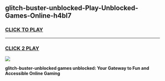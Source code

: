 
## glitch-buster-unblocked-Play-Unblocked-Games-Online-h4bl7
<h3>
<a href="https://premium76.site?title=glitch-buster-unblocked&ref=25A">CLICK TO PLAY</a></h3>
<hr>

<h3>
<a href="https://premium76.site?title=glitch-buster-unblocked&ref=25A">CLICK 2 PLAY</a>
  
</h3>

<a href="https://premium76.site?title=glitch-buster-unblocked&ref=25A"><img src="https://clearcache.store/games.png"></a>


**glitch-buster-unblocked games unblocked: Your Gateway to Fun and Accessible Online Gaming**
